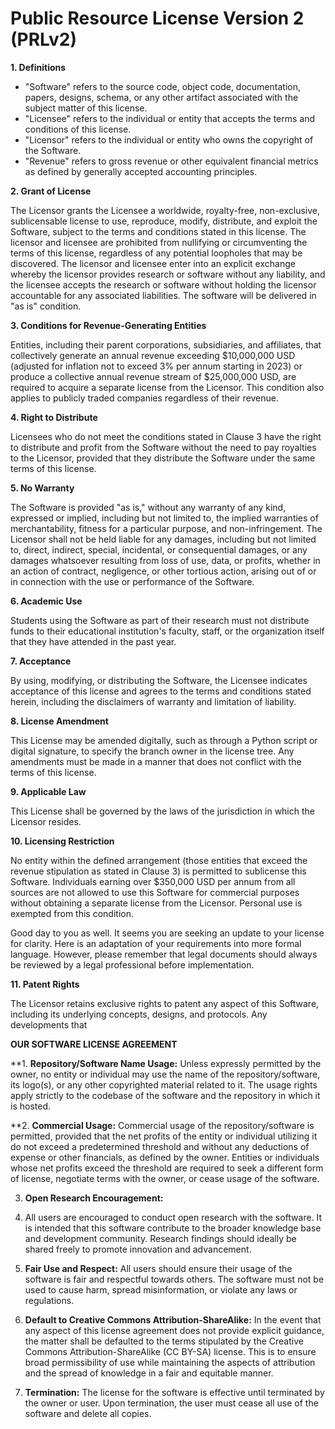 # Public Resource License Version 2 (PRLv2)

**1. Definitions**

- "Software" refers to the source code, object code, documentation, papers, designs, schema, or any other artifact associated with the subject matter of this license.
- "Licensee" refers to the individual or entity that accepts the terms and conditions of this license.
- "Licensor" refers to the individual or entity who owns the copyright of the Software.
- "Revenue" refers to gross revenue or other equivalent financial metrics as defined by generally accepted accounting principles.

**2. Grant of License**

The Licensor grants the Licensee a worldwide, royalty-free, non-exclusive, sublicensable license to use, reproduce, modify, distribute, and exploit the Software, subject to the terms and conditions stated in this license. The licensor and licensee are prohibited from nullifying or circumventing the terms of this license, regardless of any potential loopholes that may be discovered. The licensor and licensee enter into an explicit exchange whereby the licensor provides research or software without any liability, and the licensee accepts the research or software without holding the licensor accountable for any associated liabilities. The software will be delivered in "as is" condition.

**3. Conditions for Revenue-Generating Entities**

Entities, including their parent corporations, subsidiaries, and affiliates, that collectively generate an annual revenue exceeding $10,000,000 USD (adjusted for inflation not to exceed 3% per annum starting in 2023) or produce a collective annual revenue stream of $25,000,000 USD, are required to acquire a separate license from the Licensor. This condition also applies to publicly traded companies regardless of their revenue.

**4. Right to Distribute**

Licensees who do not meet the conditions stated in Clause 3 have the right to distribute and profit from the Software without the need to pay royalties to the Licensor, provided that they distribute the Software under the same terms of this license.

**5. No Warranty**

The Software is provided "as is," without any warranty of any kind, expressed or implied, including but not limited to, the implied warranties of merchantability, fitness for a particular purpose, and non-infringement. The Licensor shall not be held liable for any damages, including but not limited to, direct, indirect, special, incidental, or consequential damages, or any damages whatsoever resulting from loss of use, data, or profits, whether in an action of contract, negligence, or other tortious action, arising out of or in connection with the use or performance of the Software.

**6. Academic Use**

Students using the Software as part of their research must not distribute funds to their educational institution's faculty, staff, or the organization itself that they have attended in the past year.

**7. Acceptance**

By using, modifying, or distributing the Software, the Licensee indicates acceptance of this license and agrees to the terms and conditions stated herein, including the disclaimers of warranty and limitation of liability.

**8. License Amendment**

This License may be amended digitally, such as through a Python script or digital signature, to specify the branch owner in the license tree. Any amendments must be made in a manner that does not conflict with the terms of this license.

**9. Applicable Law**

This License shall be governed by the laws of the jurisdiction in which the Licensor resides.

**10. Licensing Restriction**

No entity within the defined arrangement (those entities that exceed the revenue stipulation as stated in Clause 3) is permitted to sublicense this Software. Individuals earning over $350,000 USD per annum from all sources are not allowed to use this Software for commercial purposes without obtaining a separate license from the Licensor. Personal use is exempted from this condition.

Good day to you as well. It seems you are seeking an update to your license for clarity. Here is an adaptation of your requirements into more formal language. However, please remember that legal documents should always be reviewed by a legal professional before implementation.

**11. Patent Rights**

The Licensor retains exclusive rights to patent any aspect of this Software, including its underlying concepts, designs, and protocols. Any developments that

**OUR SOFTWARE LICENSE AGREEMENT**

**1. **Repository/Software Name Usage:**
Unless expressly permitted by the owner, no entity or individual may use the name of the repository/software, its logo(s), or any other copyrighted material related to it. The usage rights apply strictly to the codebase of the software and the repository in which it is hosted.

**2. **Commercial Usage:**
Commercial usage of the repository/software is permitted, provided that the net profits of the entity or individual utilizing it do not exceed a predetermined threshold and without any deductions of expense or other financials, as defined by the owner. Entities or individuals whose net profits exceed the threshold are required to seek a different form of license, negotiate terms with the owner, or cease usage of the software.

3. **Open Research Encouragement:**
4. All users are encouraged to conduct open research with the software. It is intended that this software contribute to the broader knowledge base and development community. Research findings should ideally be shared freely to promote innovation and advancement.

4. **Fair Use and Respect:**
All users should ensure their usage of the software is fair and respectful towards others. The software must not be used to cause harm, spread misinformation, or violate any laws or regulations.

5. **Default to Creative Commons Attribution-ShareAlike:**
In the event that any aspect of this license agreement does not provide explicit guidance, the matter shall be defaulted to the terms stipulated by the Creative Commons Attribution-ShareAlike (CC BY-SA) license. This is to ensure broad permissibility of use while maintaining the aspects of attribution and the spread of knowledge in a fair and equitable manner.

6. **Termination:**
The license for the software is effective until terminated by the owner or user. Upon termination, the user must cease all use of the software and delete all copies.
